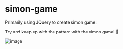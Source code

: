 # simon-game
 Primarily using JQuery to create simon game:

Try and keep up with the pattern with the simon game! 👾

 ![image](https://github.com/Kishendas123/simon-game/assets/140292825/82c23e34-8636-4926-a845-614e37d46275)


